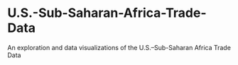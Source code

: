 # U.S.-Sub-Saharan-Africa-Trade-Data
An exploration and data visualizations of the U.S.–Sub-Saharan Africa Trade Data
